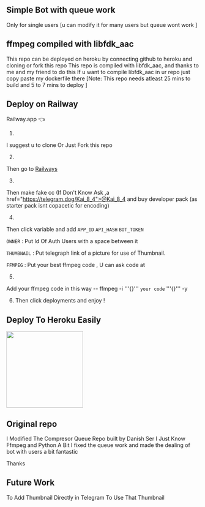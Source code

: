 ## Simple Bot with queue work 
Only for single users [u can modify it for many users but queue wont work ]

## ffmpeg compiled with libfdk_aac 

This repo can be deployed on heroku by connecting github to heroku and cloning or fork this repo 
This repo is compiled with libfdk_aac, and thanks to me and my friend  to do this 
If u want to compile libfdk_aac in ur repo just copy paste my dockerfile there 
[Note: This repo needs atleast 25 mins to build and 5 to 7 mins to deploy ]
## Deploy on Railway 
Railway.app 👈

1)
I suggest u to clone Or Just Fork this repo

2)
Then go to <a href="railway.app" target="_blank">Railways</a>

3)
Then make fake cc (If Don't Know Ask ,a href="https://telegram.dog/Kai_8_4">@Kai_8_4</a> and buy developer pack (as starter pack isnt copacetic for encoding)

4)
Then click variable and add 
`APP_ID` `API_HASH` `BOT_TOKEN`

`OWNER` : Put Id Of Auth Users with a space between it

`THUMBNAIL` : Put telegraph link of a picture for use of Thumbnail.

`FFMPEG` : Put your best ffmpeg code , U can ask code at <a href="https:/t.me/Anime_Hub_Group"><img scr="https://img.shields.io/badge/Ask-Group-brightgreen?style=flat-square&logo=telegram" width="200"></a>

5)
Add your ffmpeg code in this way -- ffmpeg -i '''{}''' `your code` '''{}''' -y 

6) Then click deployments and enjoy !

## Deploy To Heroku Easily

<p><a href="https://heroku.com/deploy"> <img src="https://img.shields.io/badge/Deploy%20To%20Heroku-green?style=for-the-badge&logo=heroku" width="200""/></a></p>

## Original repo 
I Modified The Compresor Queue Repo built by Danish Ser
I Just Know Ffmpeg and Python A Bit 
I fixed the queue work and made the dealing of bot with users a bit fantastic 

Thanks 
  
  ## Future Work
  To Add Thumbnail Directly in Telegram To Use That Thumbnail
